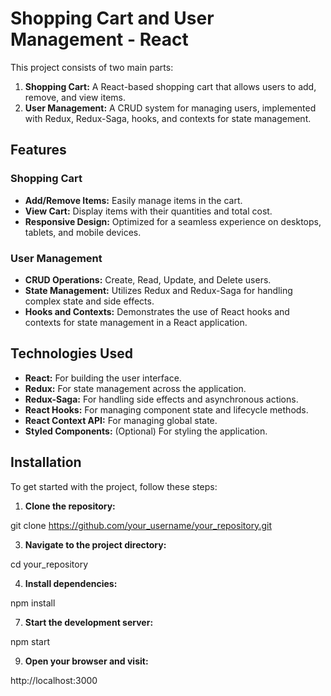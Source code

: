 # Shopping Cart and User Management - React

This project consists of two main parts:

1. **Shopping Cart:** A React-based shopping cart that allows users to add, remove, and view items.
2. **User Management:** A CRUD system for managing users, implemented with Redux, Redux-Saga, hooks, and contexts for state management.

## Features

### Shopping Cart

- **Add/Remove Items:** Easily manage items in the cart.
- **View Cart:** Display items with their quantities and total cost.
- **Responsive Design:** Optimized for a seamless experience on desktops, tablets, and mobile devices.

### User Management

- **CRUD Operations:** Create, Read, Update, and Delete users.
- **State Management:** Utilizes Redux and Redux-Saga for handling complex state and side effects.
- **Hooks and Contexts:** Demonstrates the use of React hooks and contexts for state management in a React application.

## Technologies Used

- **React:** For building the user interface.
- **Redux:** For state management across the application.
- **Redux-Saga:** For handling side effects and asynchronous actions.
- **React Hooks:** For managing component state and lifecycle methods.
- **React Context API:** For managing global state.
- **Styled Components:** (Optional) For styling the application.

## Installation

To get started with the project, follow these steps:

1. **Clone the repository:**
   
  git clone https://github.com/your_username/your_repository.git
   
3. **Navigate to the project directory:**
   
  cd your_repository

4. **Install dependencies:**

  npm install
   
7. **Start the development server:**
   
  npm start

9. **Open your browser and visit:**
    
  http://localhost:3000
   
